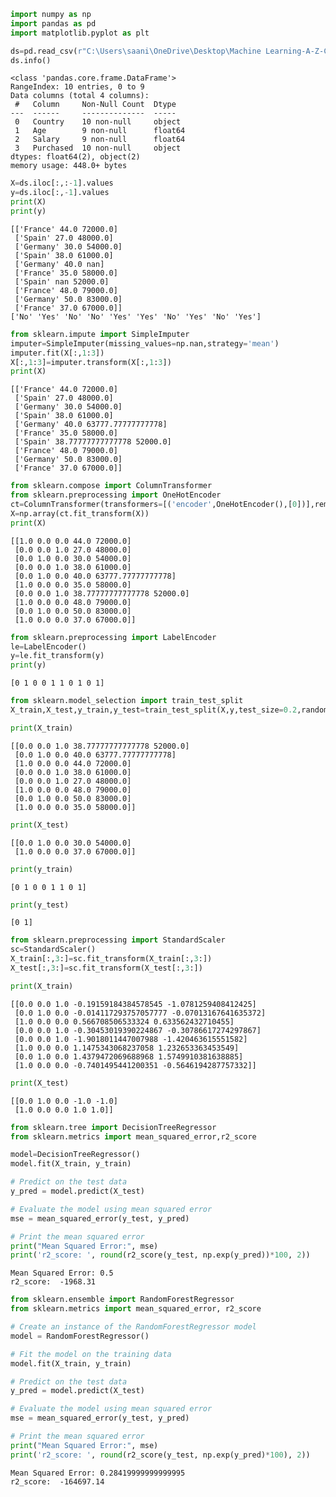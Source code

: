 ```python
import numpy as np
import pandas as pd
import matplotlib.pyplot as plt

```


```python
ds=pd.read_csv(r"C:\Users\saani\OneDrive\Desktop\Machine Learning-A-Z-Codes-Datasets\Machine Learning A-Z (Codes and Datasets)\Part 1 - Data Preprocessing\Section 2 -------------------- Part 1 - Data Preprocessing --------------------\Python\Data.csv")
ds.info()
```

    <class 'pandas.core.frame.DataFrame'>
    RangeIndex: 10 entries, 0 to 9
    Data columns (total 4 columns):
     #   Column     Non-Null Count  Dtype  
    ---  ------     --------------  -----  
     0   Country    10 non-null     object 
     1   Age        9 non-null      float64
     2   Salary     9 non-null      float64
     3   Purchased  10 non-null     object 
    dtypes: float64(2), object(2)
    memory usage: 448.0+ bytes
    


```python
X=ds.iloc[:,:-1].values
y=ds.iloc[:,-1].values
print(X)
print(y)
```

    [['France' 44.0 72000.0]
     ['Spain' 27.0 48000.0]
     ['Germany' 30.0 54000.0]
     ['Spain' 38.0 61000.0]
     ['Germany' 40.0 nan]
     ['France' 35.0 58000.0]
     ['Spain' nan 52000.0]
     ['France' 48.0 79000.0]
     ['Germany' 50.0 83000.0]
     ['France' 37.0 67000.0]]
    ['No' 'Yes' 'No' 'No' 'Yes' 'Yes' 'No' 'Yes' 'No' 'Yes']
    


```python
from sklearn.impute import SimpleImputer
imputer=SimpleImputer(missing_values=np.nan,strategy='mean')
imputer.fit(X[:,1:3])
X[:,1:3]=imputer.transform(X[:,1:3])
print(X)

```

    [['France' 44.0 72000.0]
     ['Spain' 27.0 48000.0]
     ['Germany' 30.0 54000.0]
     ['Spain' 38.0 61000.0]
     ['Germany' 40.0 63777.77777777778]
     ['France' 35.0 58000.0]
     ['Spain' 38.77777777777778 52000.0]
     ['France' 48.0 79000.0]
     ['Germany' 50.0 83000.0]
     ['France' 37.0 67000.0]]
    


```python
from sklearn.compose import ColumnTransformer
from sklearn.preprocessing import OneHotEncoder
ct=ColumnTransformer(transformers=[('encoder',OneHotEncoder(),[0])],remainder='passthrough')
X=np.array(ct.fit_transform(X))
print(X)
```

    [[1.0 0.0 0.0 44.0 72000.0]
     [0.0 0.0 1.0 27.0 48000.0]
     [0.0 1.0 0.0 30.0 54000.0]
     [0.0 0.0 1.0 38.0 61000.0]
     [0.0 1.0 0.0 40.0 63777.77777777778]
     [1.0 0.0 0.0 35.0 58000.0]
     [0.0 0.0 1.0 38.77777777777778 52000.0]
     [1.0 0.0 0.0 48.0 79000.0]
     [0.0 1.0 0.0 50.0 83000.0]
     [1.0 0.0 0.0 37.0 67000.0]]
    


```python
from sklearn.preprocessing import LabelEncoder
le=LabelEncoder()
y=le.fit_transform(y)
print(y)
```

    [0 1 0 0 1 1 0 1 0 1]
    


```python
from sklearn.model_selection import train_test_split
X_train,X_test,y_train,y_test=train_test_split(X,y,test_size=0.2,random_state=1)


```


```python
print(X_train)
```

    [[0.0 0.0 1.0 38.77777777777778 52000.0]
     [0.0 1.0 0.0 40.0 63777.77777777778]
     [1.0 0.0 0.0 44.0 72000.0]
     [0.0 0.0 1.0 38.0 61000.0]
     [0.0 0.0 1.0 27.0 48000.0]
     [1.0 0.0 0.0 48.0 79000.0]
     [0.0 1.0 0.0 50.0 83000.0]
     [1.0 0.0 0.0 35.0 58000.0]]
    


```python
print(X_test)
```

    [[0.0 1.0 0.0 30.0 54000.0]
     [1.0 0.0 0.0 37.0 67000.0]]
    


```python
print(y_train)
```

    [0 1 0 0 1 1 0 1]
    


```python
print(y_test)
```

    [0 1]
    


```python
from sklearn.preprocessing import StandardScaler
sc=StandardScaler()
X_train[:,3:]=sc.fit_transform(X_train[:,3:])
X_test[:,3:]=sc.fit_transform(X_test[:,3:])


```


```python
print(X_train)
```

    [[0.0 0.0 1.0 -0.19159184384578545 -1.0781259408412425]
     [0.0 1.0 0.0 -0.014117293757057777 -0.07013167641635372]
     [1.0 0.0 0.0 0.566708506533324 0.633562432710455]
     [0.0 0.0 1.0 -0.30453019390224867 -0.30786617274297867]
     [0.0 0.0 1.0 -1.9018011447007988 -1.420463615551582]
     [1.0 0.0 0.0 1.1475343068237058 1.232653363453549]
     [0.0 1.0 0.0 1.4379472069688968 1.5749910381638885]
     [1.0 0.0 0.0 -0.7401495441200351 -0.5646194287757332]]
    


```python
print(X_test)
```

    [[0.0 1.0 0.0 -1.0 -1.0]
     [1.0 0.0 0.0 1.0 1.0]]
    


```python
from sklearn.tree import DecisionTreeRegressor
from sklearn.metrics import mean_squared_error,r2_score

model=DecisionTreeRegressor()
model.fit(X_train, y_train)

# Predict on the test data
y_pred = model.predict(X_test)

# Evaluate the model using mean squared error
mse = mean_squared_error(y_test, y_pred)

# Print the mean squared error
print("Mean Squared Error:", mse)
print('r2_score: ', round(r2_score(y_test, np.exp(y_pred))*100, 2))
```

    Mean Squared Error: 0.5
    r2_score:  -1968.31
    


```python
from sklearn.ensemble import RandomForestRegressor
from sklearn.metrics import mean_squared_error, r2_score

# Create an instance of the RandomForestRegressor model
model = RandomForestRegressor()

# Fit the model on the training data
model.fit(X_train, y_train)

# Predict on the test data
y_pred = model.predict(X_test)

# Evaluate the model using mean squared error
mse = mean_squared_error(y_test, y_pred)

# Print the mean squared error
print("Mean Squared Error:", mse)
print('r2_score: ', round(r2_score(y_test, np.exp(y_pred)*100), 2))

```

    Mean Squared Error: 0.28419999999999995
    r2_score:  -164697.14
    
